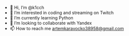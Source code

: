 - 👋 Hi, I’m @k1cch
- 👀 I’m interested in coding and streaming on Twitch
- 🌱 I’m currently learning Python
- 💞️ I’m looking to collaborate with Yandex
- 📫 How to reach me artemkaravocko38958@gmail.com

<!---
k1cch/k1cch is a ✨ special ✨ repository because its `README.md` (this file) appears on your GitHub profile.
You can click the Preview link to take a look at your changes.
--->
